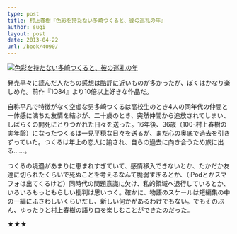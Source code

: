 ```yaml
---
type: post
title: 村上春樹『色彩を持たない多崎つくると、彼の巡礼の年』
author: sugi
layout: post
date: 2013-04-22
url: /book/4090/
---
```

<a href="http://www.amazon.co.jp/exec/obidos/ASIN/4163821104/chezsugi-22/ref=nosim/" onclick="_gaq.push(['_trackEvent', 'outbound-article', 'http://www.amazon.co.jp/exec/obidos/ASIN/4163821104/chezsugi-22/ref=nosim/', '']);" name="amazletlink" target="_blank"><img src="http://i1.wp.com/ecx.images-amazon.com/images/I/41NAeswPUWL._SL160_.jpg?w=660" alt="色彩を持たない多崎つくると、彼の巡礼の年" class="alignleft"  data-recalc-dims="1" /></a>

発売早々に読んだ人たちの感想は酷評に近いものが多かったが、ぼくはかなり楽しめた。前作『1Q84』より10倍以上好きな作品だ。

自称平凡で特徴がなく空虚な男多崎つくるは高校生のとき4人の同年代の仲間と一体感に満ちた友情を結ぶが、二十歳のとき、突然仲間から追放されてしまい、しばらくの間死にとりつかれた日々を送った。16年後、36歳（100-村上春樹の実年齢）になったつくるは一見平穏な日々を送るが、まだ心の奥底で過去を引きずっていた。つくるは年上の恋人に諭され、自らの過去に向き合うため旅に出る……。

つくるの境遇があまりに恵まれすぎていて、感情移入できないとか、たかだか友達に切られたくらいで死ぬことを考えるなんて脆弱すぎるとか、（iPodとかスマフォは出てくるけど）同時代の問題意識に欠け、私的領域へ退行しているとか、いろいろもっともらしい批判は思いつく。確かに、物語のスケールは短編集の中の一編にふさわしいくらいだし、新しい何かがあるわけでもない。でもそのぶん、ゆったりと村上春樹の語り口を楽しむことができたのだった。

★★★
